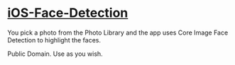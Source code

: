 [iOS-Face-Detection](http://AppHands.com)
=================

You pick a photo from the Photo Library and the app uses Core Image Face Detection to highlight the faces.

Public Domain. Use as you wish.
